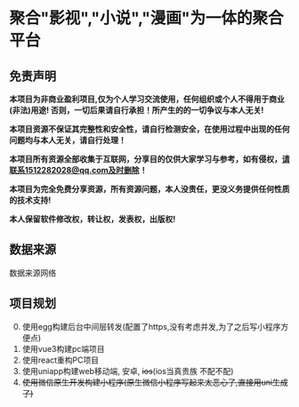 # 聚合"影视","小说","漫画"为一体的聚合平台

## 免责声明

**本项目为非商业盈利项目,仅为个人学习交流使用，任何组织或个人不得用于商业(非法)用途! 否则，一切后果请自行承担！所产生的的一切争议与本人无关!**

**本项目资源不保证其完整性和安全性，请自行检测安全，在使用过程中出现的任何问题均与本人无关，请自行处理！**

**本项目所有资源全部收集于互联网，分享目的仅供大家学习与参考，如有侵权，请联系1512282028@qq.com及时删除！**

**本项目为完全免费分享资源，所有资源问题，本人没责任，更没义务提供任何性质的技术支持!**

**本人保留软件修改权，转让权，发表权，出版权!**

## 数据来源
数据来源网络

## 项目规划

0. 使用egg构建后台中间层转发(配置了https,没有考虑并发,为了之后写小程序方便点)
1. 使用vue3构建pc端项目
2. 使用react重构PC项目
3. 使用uniapp构建web移动端, 安卓, ~~ios~~(ios当真贵族 不配不配)
4. ~~使用微信原生开发构建小程序(原生微信小程序写起来太恶心了,直接用uni生成了)~~
